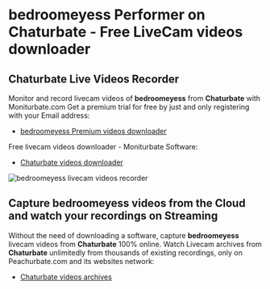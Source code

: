 # bedroomeyess Performer on Chaturbate - Free LiveCam videos downloader

## Chaturbate Live Videos Recorder

Monitor and record livecam videos of **bedroomeyess** from **Chaturbate** with Moniturbate.com
Get a premium trial for free by just and only registering with your Email address:
* [bedroomeyess Premium videos downloader](https://moniturbate.com/request-demo-licence-key.html)

Free livecam videos downloader - Moniturbate Software:
* [Chaturbate videos downloader](https://moniturbate.com/moniturbate-download-software.html)

![bedroomeyess livecam videos recorder](https://peachurnet.com/templates/moniturbate-software.png)


## Capture bedroomeyess videos from the Cloud and watch your recordings on Streaming

Without the need of downloading a software, capture **bedroomeyess** livecam videos from **Chaturbate** 100% online.
Watch Livecam archives from **Chaturbate** unlimitedly from thousands of existing recordings, only on Peachurbate.com and its websites network:
* [Chaturbate videos archives](https://peachurnet.com/)